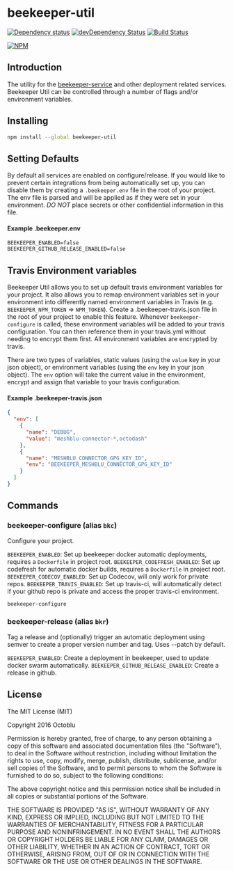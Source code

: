 # beekeeper-util

[![Dependency status](http://img.shields.io/david/octoblu/beekeeper-util.svg?style=flat)](https://david-dm.org/octoblu/beekeeper-util)
[![devDependency Status](http://img.shields.io/david/dev/octoblu/beekeeper-util.svg?style=flat)](https://david-dm.org/octoblu/beekeeper-util)
[![Build Status](http://img.shields.io/travis/octoblu/beekeeper-util.svg?style=flat)](https://travis-ci.org/octoblu/beekeeper-util)

[![NPM](https://nodei.co/npm/beekeeper-util.svg?style=flat)](https://npmjs.org/package/beekeeper-util)

## Introduction

The utility for the [beekeeper-service](https://github.com/octoblu/beekeeper-service) and other deployment related services. Beekeeper Util can be controlled through a number of flags and/or environment variables.

## Installing

```bash
npm install --global beekeeper-util
```

## Setting Defaults

By default all services are enabled on configure/release. If you would like to prevent certain integrations from being automatically set up, you can disable them by creating a `.beekeeper.env` file in the root of your project. The env file is parsed and will be applied as if they were set in your environment. *DO NOT* place secrets or other confidential information in this file.

#### Example .beekeeper.env
```
BEEKEEPER_ENABLED=false
BEEKEEPER_GITHUB_RELEASE_ENABLED=false
```

## Travis Environment variables

Beekeeper Util allows you to set up default travis environment variables for your project. It also allows you to remap environment variables set in your environment into differently named environment variables in Travis (e.g. `BEEKEEPER_NPM_TOKEN` => `NPM_TOKEN`). Create a .beekeeper-travis.json file in the root of your project to enable this feature. Whenever `beekeeper-configure` is called, these environment variables will be added to your travis configuration. You can then reference them in your travis.yml without needing to encrypt them first. All environment variables are encrypted by travis.

There are two types of variables, static values (using the `value` key in your json object), or environment variables (using the `env` key in your json object). The `env` option will take the current value in the environment, encrypt and assign that variable to your travis configuration.

#### Example .beekeeper-travis.json
```json
{
  "env": [
    {
      "name": "DEBUG",
      "value": "meshblu-connector-*,octodash"
    },
    {
      "name": "MESHBLU_CONNECTOR_GPG_KEY_ID",
      "env": "BEEKEEPER_MESHBLU_CONNECTOR_GPG_KEY_ID"
    }
  ]
}
```

## Commands

### beekeeper-configure (alias `bkc`)

Configure your project.

`BEEKEEPER_ENABLED`: Set up beekeeper docker automatic deployments, requires a `Dockerfile` in project root.
`BEEKEEPER_CODEFRESH_ENABLED`: Set up codefresh for automatic docker builds, requires a `Dockerfile` in project root.
`BEEKEEPER_CODECOV_ENABLED`: Set up Codecov, will only work for private repos.
`BEEKEEPER_TRAVIS_ENABLED`: Set up travis-ci, will automatically detect if your github repo is private and access the proper travis-ci environment.

```bash
beekeeper-configure
```

### beekeeper-release (alias `bkr`)

Tag a release and (optionally) trigger an automatic deployment using semver to create a proper version number and tag. Uses --patch by default.

`BEEKEEPER_ENABLED`: Create a deployment in beekeeper, used to update docker swarm automatically.
`BEEKEEPER_GITHUB_RELEASE_ENABLED`: Create a release in github.

## License

The MIT License (MIT)

Copyright 2016 Octoblu

Permission is hereby granted, free of charge, to any person obtaining a copy
of this software and associated documentation files (the "Software"), to deal
in the Software without restriction, including without limitation the rights
to use, copy, modify, merge, publish, distribute, sublicense, and/or sell
copies of the Software, and to permit persons to whom the Software is
furnished to do so, subject to the following conditions:

The above copyright notice and this permission notice shall be included in all
copies or substantial portions of the Software.

THE SOFTWARE IS PROVIDED "AS IS", WITHOUT WARRANTY OF ANY KIND, EXPRESS OR
IMPLIED, INCLUDING BUT NOT LIMITED TO THE WARRANTIES OF MERCHANTABILITY,
FITNESS FOR A PARTICULAR PURPOSE AND NONINFRINGEMENT. IN NO EVENT SHALL THE
AUTHORS OR COPYRIGHT HOLDERS BE LIABLE FOR ANY CLAIM, DAMAGES OR OTHER
LIABILITY, WHETHER IN AN ACTION OF CONTRACT, TORT OR OTHERWISE, ARISING FROM,
OUT OF OR IN CONNECTION WITH THE SOFTWARE OR THE USE OR OTHER DEALINGS IN THE
SOFTWARE.
